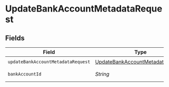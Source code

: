 # UpdateBankAccountMetadataRequest


## Fields

| Field                                                                                       | Type                                                                                        | Required                                                                                    | Description                                                                                 | Example                                                                                     |
| ------------------------------------------------------------------------------------------- | ------------------------------------------------------------------------------------------- | ------------------------------------------------------------------------------------------- | ------------------------------------------------------------------------------------------- | ------------------------------------------------------------------------------------------- |
| `updateBankAccountMetadataRequest`                                                          | [UpdateBankAccountMetadataRequest](../../models/shared/UpdateBankAccountMetadataRequest.md) | :heavy_check_mark:                                                                          | N/A                                                                                         |                                                                                             |
| `bankAccountId`                                                                             | *String*                                                                                    | :heavy_check_mark:                                                                          | The bank account ID.                                                                        | XXX                                                                                         |